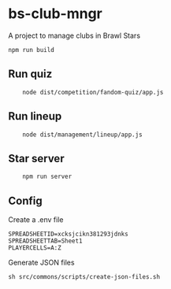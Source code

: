 # bs-club-mngr
A project to manage clubs in Brawl Stars

```
npm run build
```

## Run quiz
```
    node dist/competition/fandom-quiz/app.js
```

## Run lineup
```
    node dist/management/lineup/app.js
```

## Star server

```
    npm run server
```


## Config

Create a .env file

```
SPREADSHEETID=xcksjcikn381293jdnks
SPREADSHEETTAB=Sheet1
PLAYERCELLS=A:Z
```


Generate JSON files

```
sh src/commons/scripts/create-json-files.sh
```

